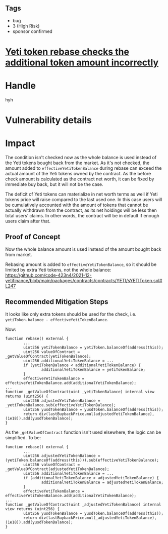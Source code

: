 ## Tags

- bug
- 3 (High Risk)
- sponsor confirmed

# [Yeti token rebase checks the additional token amount incorrectly](https://github.com/code-423n4/2021-12-yetifinance-findings/issues/121) 

# Handle

hyh


# Vulnerability details

# Impact

The condition isn't checked now as the whole balance is used instead of the Yeti tokens bought back from the market.
As it's not checked, the amount added to `effectiveYetiTokenBalance` during rebase can exceed the actual amount of the Yeti tokens owned by the contract.
As the before check amount is calculated as the contract net worth, it can be fixed by immediate buy back, but it will not be the case.

The deficit of Yeti tokens can materialize in net worth terms as well if Yeti tokens price will raise compared to the last used one.
In this case users will be cumulatively accounted with the amount of tokens that cannot be actually withdrawn from the contract, as its net holdings will be less then total users’ claims.
In other words, the contract will be in default if enough users claim after that.

## Proof of Concept

Now the whole balance amount is used instead of the amount bought back from market.

Rebasing amount is added to `effectiveYetiTokenBalance`, so it should be limited by extra Yeti tokens, not the whole balance:
https://github.com/code-423n4/2021-12-yetifinance/blob/main/packages/contracts/contracts/YETI/sYETIToken.sol#L247

## Recommended Mitigation Steps

It looks like only extra tokens should be used for the check, i.e. `yetiToken.balance - effectiveYetiTokenBalance`.

Now:
```
function rebase() external {
		...
		uint256 yetiTokenBalance = yetiToken.balanceOf(address(this));
		uint256 valueOfContract = _getValueOfContract(yetiTokenBalance);
		uint256 additionalYetiTokenBalance = ...
		if (yetiTokenBalance < additionalYetiTokenBalance) {
				additionalYetiTokenBalance = yetiTokenBalance;
		}
		effectiveYetiTokenBalance = effectiveYetiTokenBalance.add(additionalYetiTokenBalance);
...
function _getValueOfContract(uint _yetiTokenBalance) internal view returns (uint256) {
		uint256 adjustedYetiTokenBalance = _yetiTokenBalance.sub(effectiveYetiTokenBalance);
		uint256 yusdTokenBalance = yusdToken.balanceOf(address(this));
		return div(lastBuybackPrice.mul(adjustedYetiTokenBalance), (1e18)).add(yusdTokenBalance);
}
```

As the `_getValueOfContract` function isn't used elsewhere, the logic can be simplified.
To be:
```
function rebase() external {
		...
		uint256 adjustedYetiTokenBalance = (yetiToken.balanceOf(address(this))).sub(effectiveYetiTokenBalance);
		uint256 valueOfContract = _getValueOfContract(adjustedYetiTokenBalance);
		uint256 additionalYetiTokenBalance = ...
		if (additionalYetiTokenBalance > adjustedYetiTokenBalance) {
				additionalYetiTokenBalance = adjustedYetiTokenBalance;
		}
		effectiveYetiTokenBalance = effectiveYetiTokenBalance.add(additionalYetiTokenBalance);
...
function _getValueOfContract(uint _adjustedYetiTokenBalance) internal view returns (uint256) {
		uint256 yusdTokenBalance = yusdToken.balanceOf(address(this));
		return div(lastBuybackPrice.mul(_adjustedYetiTokenBalance), (1e18)).add(yusdTokenBalance);
}
```


